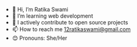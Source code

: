 - 👋 Hi, I’m Ratika Swami
- 👀 I’m learning web development
- 💞️ I actively contribute to open source projects
- 📫 How to reach me 12ratikaswami@gmail.com
- 😊 Pronouns: She/Her
<!---
ratika-12/ratika-12 is a ✨ special ✨ repository because its `README.md` (this file) appears on your GitHub profile.
You can click the Preview link to take a look at your changes.
--->
